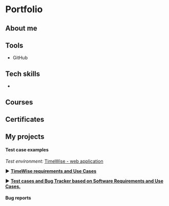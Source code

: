 # Portfolio

## About me

## Tools
* GitHub

## Tech skills
* 

## Courses

## Certificates

## My projects

#### Test case examples
*Test environment:* <a href="http://timewise2-env.eba-mkmm3jwy.eu-north-1.elasticbeanstalk.com/" target="_blank">TimeWise - web application</a>

  :arrow_forward: <a href="https://drive.google.com/file/d/1yIun2RrQFBjiE36vtyna9Jsmwm0Pzo4P/view?usp=sharing" target="_blank"><b>TimeWise requirements and Use Cases</b></a>

  :arrow_forward: <a href="https://docs.google.com/spreadsheets/d/1NIFySyAS5jBQoeWDkj3XdwInfrzzsBmLjPYBg6lWvTQ/edit?usp=sharing" target="_blank"><b>Test cases and Bug Tracker based on Software Requirements and Use Cases.</b></a>
  


#### Bug reports
